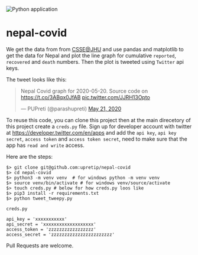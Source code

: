 ![Python application](https://github.com/upretip/nepal-covid/workflows/Python%20application/badge.svg)

# nepal-covid

We get the data from from [CSSE@JHU](https://github.com/CSSEGISandData/COVID-19) and use pandas and matplotlib to get the data for Nepal and plot the line graph for cumulative `reported`, `recovered` and `death` numbers. Then the plot is tweeted using `Twitter` api keys.

The tweet looks like this:

<blockquote class="twitter-tweet">
  <p lang="en" dir="ltr">
    Nepal Covid graph for 2020-05-20. Source code on 
    <a href="https://t.co/3ABqx0JfAB">https://t.co/3ABqx0JfAB</a> 
    <a href="https://t.co/JJRH13Opto">pic.twitter.com/JJRH13Opto</a></p>&mdash; PUPreti (@parashupreti) 
  <a href="https://twitter.com/parashupreti/status/1263326633340985344?ref_src=twsrc%5Etfw">May 21, 2020</a>
</blockquote> 

To reuse this code, you can clone this project then at the main direcetory of this project create a `creds.py` file. Sign up for developer account with twitter at https://developer.twitter.com/en/apps and add the `api key`, `api key secret`, `access token` and `access token secret`, need to make sure that the app has `read and write` access.

Here are the steps:

```
$> git clone git@github.com:upretip/nepal-covid
$> cd nepal-covid
$> python3 -m venv venv  # for windows python -m venv venv
$> source venv/bin/activate # for windows venv/source/activate
$> touch creds.py # below for how creds.py loos like
$> pip3 install -r requirements.txt 
$> python tweet_tweepy.py

```

`creds.py`  
```
api_key = 'xxxxxxxxxxx' 
api_secret = 'xxxxxxxxxxxxxxxxxxx'
access_token = 'zzzzzzzzzzzzzzzzz'
access_secret = 'zzzzzzzzzzzzzzzzzzzzzzz'

```

Pull Requests are welcome.
